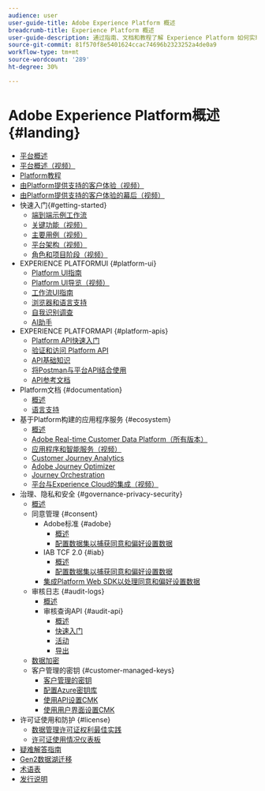 ```yaml
---
audience: user
user-guide-title: Adobe Experience Platform 概述
breadcrumb-title: Experience Platform 概述
user-guide-description: 通过指南、文档和教程了解 Experience Platform 如何实现实时地为客户营造个性化体验。
source-git-commit: 81f570f8e5401624ccac74696b2323252a4de0a9
workflow-type: tm+mt
source-wordcount: '289'
ht-degree: 30%

---
```



# Adobe Experience Platform概述 {#landing}

* [平台概述](home.md)
* [平台概述（视频）](video/platform-overview.md)
* [Platform教程](https://experienceleague.adobe.com/docs/platform-learn/tutorials/overview.html?lang=zh-Hans)
* [由Platform提供支持的客户体验（视频）](video/customer-experience.md)
* [由Platform提供支持的客户体验的幕后（视频）](video/customer-experience-bts.md)
* 快速入门{#getting-started}
   * [端到端示例工作流](end-to-end-tutorial.md)
   * [关键功能（视频）](video/key-capabilities.md)
   * [主要用例（视频）](video/platform-use-cases.md)
   * [平台架构（视频）](video/platform-architecture.md)
   * [角色和项目阶段（视频）](video/roles-project-phases.md)
* EXPERIENCE PLATFORMUI {#platform-ui}
   * [Platform UI指南](ui-guide.md)
   * [Platform UI导览（视频）](video/platform-ui.md)
   * [工作流UI指南](workflows.md)
   * [浏览器和语言支持](browser-language-support.md)
   * [自我识别调查](self-identification.md)
   * [AI助手](ai-assistant.md)
* EXPERIENCE PLATFORMAPI {#platform-apis}
   * [Platform API快速入门](api-guide.md)
   * [验证和访问 Platform API](api-authentication.md)
   * [API基础知识](api-fundamentals.md)
   * [将Postman与平台API结合使用](postman.md)
   * [API参考文档](https://www.adobe.com/go/platform-api-reference-en)
* Platform文档 {#documentation}
   * [概述](documentation/overview.md)
   * [语言支持](documentation/language-support.md)
* 基于Platform构建的应用程序服务 {#ecosystem}
   * [概述](application-services.md)
   * [Adobe Real-time Customer Data Platform（所有版本）](https://experienceleague.adobe.com/docs/real-time-customer-data-platform.html)
   * [应用程序和智能服务（视频）](video/application-intelligent-services.md)
   * [Customer Journey Analytics](https://experienceleague.adobe.com/docs/customer-journey-analytics.html)
   * [Adobe Journey Optimizer](https://experienceleague.adobe.com/docs/journey-optimizer.html?lang=zh-Hans)
   * [Journey Orchestration](https://experienceleague.adobe.com/docs/journey-orchestration.html)
   * [平台与Experience Cloud的集成（视频）](video/experience-cloud-integrations.md)
* 治理、隐私和安全 {#governance-privacy-security}
   * [概述](./governance-privacy-security/overview.md)
   * 同意管理 {#consent}
      * Adobe标准 {#adobe}
         * [概述](./governance-privacy-security/consent/adobe/overview.md)
         * [配置数据集以捕获同意和偏好设置数据](./governance-privacy-security/consent/adobe/dataset.md)
      * IAB TCF 2.0 {#iab}
         * [概述](./governance-privacy-security/consent/iab/overview.md)
         * [配置数据集以捕获同意和偏好设置数据](./governance-privacy-security/consent/iab/dataset.md)
      * [集成Platform Web SDK以处理同意和偏好设置数据](./governance-privacy-security/consent/sdk.md)
   * 审核日志 {#audit-logs}
      * [概述](./governance-privacy-security/audit-logs/overview.md)
      * 审核查询API {#audit-api}
         * [概述](./governance-privacy-security/audit-logs/api/overview.md)
         * [快速入门](./governance-privacy-security/audit-logs/api/getting-started.md)
         * [活动](./governance-privacy-security/audit-logs/api/events.md)
         * [导出](./governance-privacy-security/audit-logs/api/export.md)
   * [数据加密](./governance-privacy-security/encryption.md)
   * 客户管理的密钥 {#customer-managed-keys}
      * [客户管理的密钥](./governance-privacy-security/customer-managed-keys/overview.md)
      * [配置Azure密钥库](./governance-privacy-security/customer-managed-keys/azure-key-vault-config.md)
      * [使用API设置CMK](./governance-privacy-security/customer-managed-keys/api-set-up.md)
      * [使用用户界面设置CMK](./governance-privacy-security/customer-managed-keys/ui-set-up.md)
* 许可证使用和防护 {#license}
   * [数据管理许可证权利最佳实践](./license-usage-and-guardrails/data-management-best-practices.md)
   * [许可证使用情况仪表板](./license-usage-and-guardrails/license-usage-dashboard.md)
* [疑难解答指南](troubleshooting.md)
* [Gen2数据湖迁移](adls2-gen2-migration.md)
* [术语表](glossary.md)
* [发行说明](https://www.adobe.com/go/platform-release-notes_cn)
